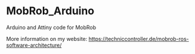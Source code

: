 # MobRob_Arduino
Arduino and Attiny code for MobRob

More information on my website: https://techniccontroller.de/mobrob-ros-software-architecture/
